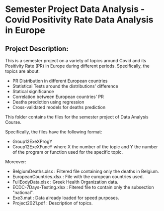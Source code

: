 # Semester Project Data Analysis - Covid Positivity Rate Data Analysis in Europe

## Project Description:
This is a semester project on a variety of topics around Covid and its Positivity Rate (PR) in Europe during different periods.
Specifically, the topics are about:
- PR Distribution in different European countries
- Statistical Tests around the distributions' difference
- Statical significance
- Correlation between European countries' PR
- Deaths prediction using regression
- Cross-validated models for deaths prediction


This folder contains the files for the semester project of Data Analysis Course.

Specifically, the files have the following format:
- Group12ExeXProgY
- Group12ExeXFuncY
where Χ the number of the topic and Υ the number of the program or function used for the 
specific topic.

Moreover:
- BelgiumDeaths.xlsx		: Filtered file containing only the deaths in Belgium.
- EuropeanCountries.xlsx	: File with the european countries used.
- FullEodyData.xlsx		: Greek Health Organization data.
- ECDC-7Days-Testing.xlsx	: Fitered file to contain only the subsection "national".
- Exe3.mat 			: Data already loaded for speed purposes.
- Project2021.pdf		: Description of topics.

